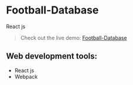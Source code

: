 # Football-Database
React js

> Check out the live demo: [Football-Database](https://sklalaludek.github.io/React-Football-Database/)

## Web development tools:
* React js
* Webpack
